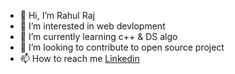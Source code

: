 - 👋 Hi, I’m Rahul Raj
- 👀 I’m interested in web devlopment
- 🌱 I’m currently learning c++ & DS algo
- 💞️ I’m looking to contribute to open source project
- 📫 How to reach me [Linkedin](https://www.linkedin.com/in//)

